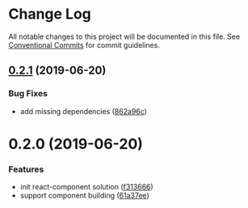# Change Log

All notable changes to this project will be documented in this file.
See [Conventional Commits](https://conventionalcommits.org) for commit guidelines.

## [0.2.1](https://github.com/nowa-webpack/solutions/compare/@nowa/solution-react-component@0.2.0...@nowa/solution-react-component@0.2.1) (2019-06-20)


### Bug Fixes

* add missing dependencies ([862a96c](https://github.com/nowa-webpack/solutions/commit/862a96c))





# 0.2.0 (2019-06-20)


### Features

* init react-component solution ([f313666](https://github.com/nowa-webpack/solutions/commit/f313666))
* support component building ([61a37ee](https://github.com/nowa-webpack/solutions/commit/61a37ee))
